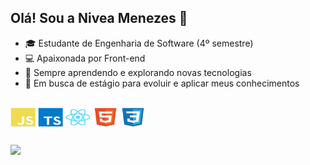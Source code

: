 ## Olá! Sou a Nivea Menezes 👋

- 🎓 Estudante de Engenharia de Software (4º semestre)  
- 💻 Apaixonada por Front-end  
- 🌱 Sempre aprendendo e explorando novas tecnologias  
- 🎯 Em busca de estágio para evoluir e aplicar meus conhecimentos  

<div style="display: inline_block"><br>
  <img align="center" alt="Niv-Js" height="30" width="40" src="https://raw.githubusercontent.com/devicons/devicon/master/icons/javascript/javascript-plain.svg">
  <img align="center" alt="Niv-Ts" height="30" width="40" src="https://raw.githubusercontent.com/devicons/devicon/master/icons/typescript/typescript-plain.svg">
  <img align="center" alt="Niv-React" height="30" width="40" src="https://raw.githubusercontent.com/devicons/devicon/master/icons/react/react-original.svg">
  <img align="center" alt="Niv-HTML" height="30" width="40" src="https://raw.githubusercontent.com/devicons/devicon/master/icons/html5/html5-original.svg">
  <img align="center" alt="Niv-CSS" height="30" width="40" src="https://raw.githubusercontent.com/devicons/devicon/master/icons/css3/css3-original.svg">
</div>

##

<div> 
<a href="https://www.linkedin.com/in/nivea-menezes-5815a2331" target="_blank"><img src="https://img.shields.io/badge/-LinkedIn-%230077B5?style=for-the-badge&logo=linkedin&logoColor=white" target="_blank"></a>
</div>
